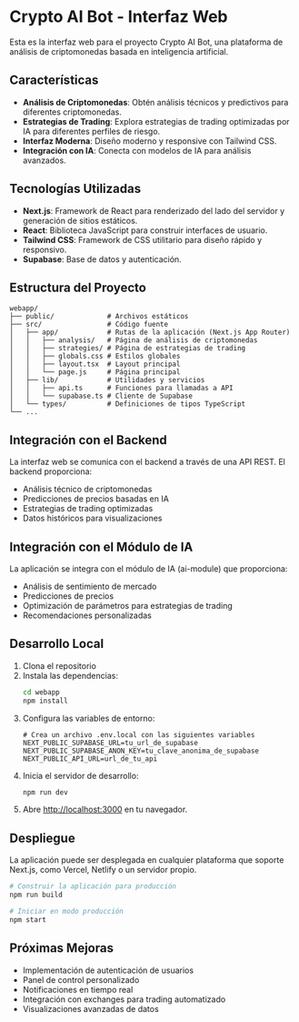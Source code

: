 # Crypto AI Bot - Interfaz Web

Esta es la interfaz web para el proyecto Crypto AI Bot, una plataforma de análisis de criptomonedas basada en inteligencia artificial.

## Características

- **Análisis de Criptomonedas**: Obtén análisis técnicos y predictivos para diferentes criptomonedas.
- **Estrategias de Trading**: Explora estrategias de trading optimizadas por IA para diferentes perfiles de riesgo.
- **Interfaz Moderna**: Diseño moderno y responsive con Tailwind CSS.
- **Integración con IA**: Conecta con modelos de IA para análisis avanzados.

## Tecnologías Utilizadas

- **Next.js**: Framework de React para renderizado del lado del servidor y generación de sitios estáticos.
- **React**: Biblioteca JavaScript para construir interfaces de usuario.
- **Tailwind CSS**: Framework de CSS utilitario para diseño rápido y responsivo.
- **Supabase**: Base de datos y autenticación.

## Estructura del Proyecto

```
webapp/
├── public/             # Archivos estáticos
├── src/                # Código fuente
│   ├── app/            # Rutas de la aplicación (Next.js App Router)
│   │   ├── analysis/   # Página de análisis de criptomonedas
│   │   ├── strategies/ # Página de estrategias de trading
│   │   ├── globals.css # Estilos globales
│   │   ├── layout.tsx  # Layout principal
│   │   └── page.js     # Página principal
│   ├── lib/            # Utilidades y servicios
│   │   ├── api.ts      # Funciones para llamadas a API
│   │   └── supabase.ts # Cliente de Supabase
│   └── types/          # Definiciones de tipos TypeScript
└── ...
```

## Integración con el Backend

La interfaz web se comunica con el backend a través de una API REST. El backend proporciona:

- Análisis técnico de criptomonedas
- Predicciones de precios basadas en IA
- Estrategias de trading optimizadas
- Datos históricos para visualizaciones

## Integración con el Módulo de IA

La aplicación se integra con el módulo de IA (ai-module) que proporciona:

- Análisis de sentimiento de mercado
- Predicciones de precios
- Optimización de parámetros para estrategias de trading
- Recomendaciones personalizadas

## Desarrollo Local

1. Clona el repositorio
2. Instala las dependencias:
   ```bash
   cd webapp
   npm install
   ```
3. Configura las variables de entorno:
   ```
   # Crea un archivo .env.local con las siguientes variables
   NEXT_PUBLIC_SUPABASE_URL=tu_url_de_supabase
   NEXT_PUBLIC_SUPABASE_ANON_KEY=tu_clave_anonima_de_supabase
   NEXT_PUBLIC_API_URL=url_de_tu_api
   ```
4. Inicia el servidor de desarrollo:
   ```bash
   npm run dev
   ```
5. Abre [http://localhost:3000](http://localhost:3000) en tu navegador.

## Despliegue

La aplicación puede ser desplegada en cualquier plataforma que soporte Next.js, como Vercel, Netlify o un servidor propio.

```bash
# Construir la aplicación para producción
npm run build

# Iniciar en modo producción
npm start
```

## Próximas Mejoras

- Implementación de autenticación de usuarios
- Panel de control personalizado
- Notificaciones en tiempo real
- Integración con exchanges para trading automatizado
- Visualizaciones avanzadas de datos
